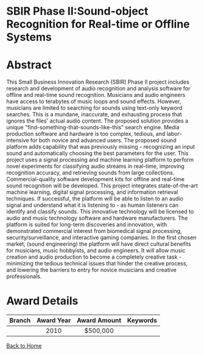 
SBIR Phase II:Sound-object Recognition for Real-time or Offline Systems
=======================================================================

# Abstract


This Small Business Innovation Research (SBIR) Phase II project includes research and development of audio recognition and analysis software for offline and real-time sound recognition.  Musicians and audio engineers have access to terabytes of music loops and sound effects. However, musicians are limited to searching for sounds using text-only keyword searches. This is a mundane, inaccurate, and exhausting process that ignores the files' actual audio content. The proposed solution provides a unique "find-something-that-sounds-like-this" search engine. Media production software and hardware is too complex, tedious, and labor-intensive for both novice and advanced users. The proposed sound platform adds capability that was previously missing - recognizing an input sound and automatically choosing the best parameters for the user. This project uses a signal processing and machine learning platform to perform novel experiments for classifying audio streams in real-time, improving recognition accuracy, and retrieving sounds from large collections. Commercial-quality software development kits for offline and real-time sound recognition will be developed. This project integrates state-of-the-art machine learning, digital signal processing, and information retrieval techniques. 
If successful, the platform will be able to listen to an audio signal and understand what it is listening to - as human listeners can identify and classify sounds. This innovative technology will be licensed to audio and music technology software and hardware manufacturers. The platform is suited for long-term discoveries and innovation, with demonstrated commercial interest from biomedical signal processing, security/surveillance, and interactive gaming companies. In the first chosen market, (sound engineering) the platform will have direct cultural benefits for musicians, music hobbyists, and audio engineers. It will allow music creation and audio production to become a completely creative task - minimizing the tedious technical issues that hinder the creative process, and lowering the barriers to entry for novice musicians and creative professionals.  

# Award Details

|Branch|Award Year|Award Amount|Keywords|
| :---: | :---: | :---: | :---: |
||2010|$500,000||
  
  


[Back to Home](https://github.com/chrischow/dod_sbir_awards/JT/#119)